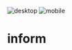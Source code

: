![desktop](https://user-images.githubusercontent.com/54027761/132032922-61142369-a67d-44b8-8a6a-8ab4f0c6e668.jpg)
![mobile](https://user-images.githubusercontent.com/54027761/132032977-a0a9a453-727b-4015-ac37-2a260e21ce89.jpg)
# inform
